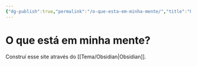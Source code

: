 ```yaml
---
{"dg-publish":true,"permalink":"/o-que-esta-em-minha-mente/","title":"O que está em minha mente?","tags":["gardenEntry"],"updated":"2025-04-01T15:22:13.757-03:00"}
---
```


# O que está em minha mente?
Construí esse site através do [[Tema/Obsidian\|Obsidian]].